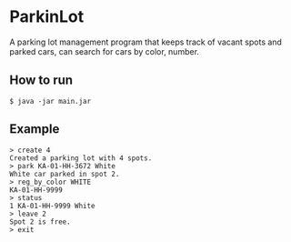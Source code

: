 # ParkinLot

A parking lot management program that keeps track of vacant spots and parked cars, can search for cars by color, number.

## How to run
```
$ java -jar main.jar
```
## Example
```
> create 4 
Created a parking lot with 4 spots. 
> park KA-01-HH-3672 White
White car parked in spot 2.
> reg_by_color WHITE
KA-01-HH-9999
> status
1 KA-01-HH-9999 White
> leave 2
Spot 2 is free.
> exit
```
